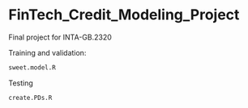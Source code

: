 # FinTech_Credit_Modeling_Project
Final project for INTA-GB.2320

Training and validation:

```bash
sweet.model.R
```

Testing

```bash
create.PDs.R
```
